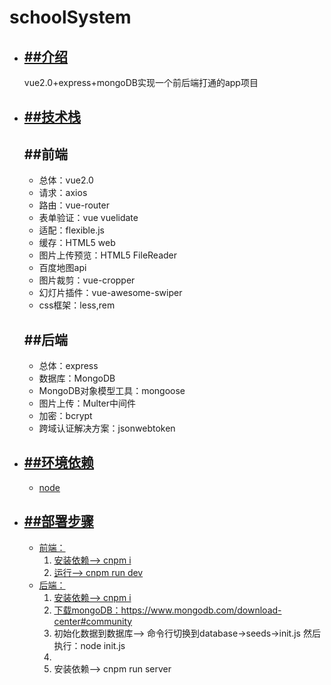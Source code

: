 # schoolSystem
<div>
    <ul>  
        <li>
            <a href="">
                <h2>##介绍</h2>
            </a>
            <div>vue2.0+express+mongoDB实现一个前后端打通的app项目<div>
        </li>
        <li>
            <a href="">
                <h2>##技术栈</h2>
            </a>
            <div>
                <h2>##前端</h2>
                <ul>  
                    <li>总体：vue2.0</li>
                    <li>请求：axios</li>
                    <li>路由：vue-router</li>
                    <li>表单验证：vue vuelidate</li>
                    <li>适配：flexible.js</li>
                    <li>缓存：HTML5 web</li>
                    <li>图片上传预览：HTML5 FileReader</li>
                    <li>百度地图api</li>
                    <li>图片裁剪：vue-cropper</li>
                    <li>幻灯片插件：vue-awesome-swiper</li>
                    <li>css框架：less,rem</li>
                </ul>
            <div>
            <div>
                <h2>##后端</h2>
                <ul>  
                    <li>总体：express</li>
                    <li>数据库：MongoDB</li>
                    <li>MongoDB对象模型工具：mongoose</li>
                    <li>图片上传：Multer中间件</li>
                    <li>加密：bcrypt</li>
                    <li>跨域认证解决方案：jsonwebtoken</li>
                </ul>
            <div>
        </li>
        <li>
            <a href="">
                <h2>##环境依赖</h2>
                <ul>
                    <li>node</li>
                </ul>
            </a>
        </li>
        <li>
            <a href="">
                <h2>##部署步骤</h2>
                <ul>
                    <li>前端：  
                        <ol>
                            <li>安装依赖——> cnpm i</li>
                            <li>运行——> cnpm run dev</li>
                        </ol>  
                    </li>
                    <li>后端：  
                        <ol>
                            <li>安装依赖——> cnpm i</li>
                            <li>下载mongoDB：<a href="https://www.mongodb.com/download-center#community">https://www.mongodb.com/download-center#community</a></li>
                            <li>初始化数据到数据库——> 命令行切换到database->seeds->init.js 然后执行：node init.js<li>
                            <li>安装依赖——> cnpm run server </li>
                        </ol>  
                    </li>
                </ul>
            </a>
        </li>
    </ul>
</div>

